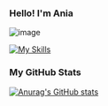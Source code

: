 ### Hello! I'm Ania
![image](https://github.com/annamowinska/annamowinska/assets/107001736/39969c45-f0a0-432d-8627-3546dc23beb0)

[![My Skills](https://skillicons.dev/icons?i=js,html,css,sass,react,nodejs,styledcomponents,svg)](https://skillicons.dev)

### My GitHub Stats

[![Anurag's GitHub stats](https://github-readme-stats.vercel.app/api?username=annamowinska&show_icons=true)](https://github.com/annamowinska/github-readme-stats)
